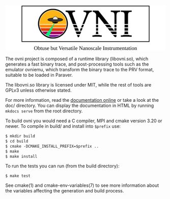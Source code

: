 ![Ovni logo](doc/fig/logo2.png)

The ovni project is composed of a runtime library (libovni.so), which generates
a fast binary trace, and post-processing tools such as the emulator ovniemu,
which transform the binary trace to the PRV format, suitable to be loaded in
Paraver.

The libovni.so library is licensed under MIT, while the rest of tools are GPLv3
unless otherwise stated.

For more information, read the [documentation online][doc] or take a look at the
doc/ directory. You can display the documentation in HTML by running `mkdocs
serve` from the root directory.

[doc]: https://ovni.readthedocs.io

To build ovni you would need a C compiler, MPI and cmake version 3.20 or newer.
To compile in build/ and install into `$prefix` use:

	$ mkdir build
	$ cd build
	$ cmake -DCMAKE_INSTALL_PREFIX=$prefix ..
	$ make
	$ make install

To run the tests you can run (from the build directory):

	$ make test

See cmake(1) and cmake-env-variables(7) to see more information about
the variables affecting the generation and build process.
